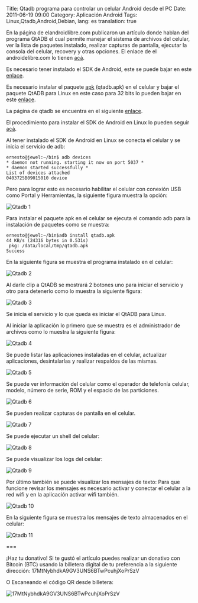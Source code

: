 Title: Qtadb programa para controlar un celular Android desde el PC
Date: 2011-06-19 09:00
Category: Aplicación Android
Tags: Linux,Qtadb,Android,Debian,
lang: es
translation: true

En la página de elandroidlibre.com publicaron un artículo donde hablan del programa QtADB el cual permite manejar el sistema de archivos del celular, ver la lista de paquetes instalado, realizar capturas de pantalla, ejecutar la consola del celular, recovery y otras opciones. El enlace de el androidelibre.com lo tienen [acá](http://www.elandroidelibre.com/2011/05/android-commander-y-qtadb-los-2-mejores-programas-para-controlar-android-desde-el-pc.html).

Es necesario tener instalado el SDK de Android, este se puede bajar en este [enlace](http://developer.android.com/sdk/index.html).

Es necesario instalar el paquete [apk](http://www.mediafire.com/file/ck36odjkkqgr4an/qtadb.apk) (qtadb.apk) en el celular y bajar el paquete QtADB para Linux en este caso para 32 bits lo pueden bajar en este [enlace](http://www.mediafire.com/file/q3fqe9hutvfugdh/QtADB_0.8.0_linux32.tar.gz).

La página de qtadb se encuentra en el siguiente [enlace](http://qtadb.wordpress.com/).


El procedimiento para instalar el SDK de Android en Linux lo pueden seguir [acá](https://www.seraph.to/instalacion-del-sdk-de-android-en-linux.html).

Al tener instalado el SDK de Android en Linux se conecta el celular y se inicia el servicio de adb:

```
ernesto@jewel:~/bin$ adb devices 
* daemon not running. starting it now on port 5037 *
* daemon started successfully *
List of devices attached 
0403725B09015010 device
```

Pero para lograr esto es necesario habilitar el celular con conexión USB como Portal y Herramientas, la siguiente figura muestra la opción:

![Qtadb 1](./images/qtadb1.png)

Para instalar el paquete apk en el celular se ejecuta el comando adb para la instalación de paquetes como se muestra:

```
ernesto@jewel:~/bin$adb install qtadb.apk 
44 KB/s (24316 bytes in 0.531s)
 pkg: /data/local/tmp/qtadb.apk
Success
```

En la siguiente figura se muestra el programa instalado en el celular:

![Qtadb 2](./images/qtadb2.png)

Al darle clip a QtADB se mostrará 2 botones uno para iniciar el servicio y otro para detenerlo como lo muestra la siguiente figura:

![Qtadb 3](./images/qtadb3.png)

Se inicia el servicio y lo que queda es iniciar el QtADB para Linux.

Al iniciar la aplicación lo primero que se muestra es el administrador de archivos como lo muestra la siguiente figura:

![Qtadb 4](./images/qtadb4.png)

Se puede listar las aplicaciones instaladas en el celular, actualizar aplicaciones, desintalarlas y realizar respaldos de las mismas.

![Qtadb 5](./images/qtadb5.png)

Se puede ver información del celular como el operador de telefonía celular, modelo, número de serie, ROM y el espacio de las particiones.

![Qtadb 6](./images/qtadb6.png)

Se pueden realizar capturas de pantalla en el celular.

![Qtadb 7](./images/qtadb7.png)

Se puede ejecutar un shell del celular:

![Qtadb 8](./images/qtadb8.png)

Se puede visualizar los logs del celular:

![Qtadb 9](./images/qtadb9.png)


Por último también se puede visualizar los mensajes de texto:
Para que funcione revisar los mensajes es necesario activar y conectar el celular a la red wifi y en la aplicación activar wifi también.

![Qtadb 10](./images/qtadb10.png)


En la siguiente figura se muestra los mensajes de texto almacenados en el celular:

![Qtadb 11](./images/qtadb11.png)


===

¡Haz tu donativo!
Si te gustó el artículo puedes realizar un donativo con Bitcoin (BTC)
usando la billetera digital de tu preferencia a la siguiente
dirección: 17MtNybhdkA9GV3UNS6BTwPcuhjXoPrSzV

O Escaneando el código QR desde billetera:

![17MtNybhdkA9GV3UNS6BTwPcuhjXoPrSzV](./images/17MtNybhdkA9GV3UNS6BTwPcuhjXoPrSzV.png)
